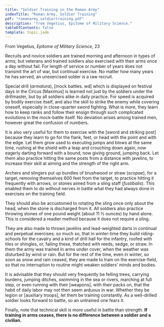 ```yaml
---
title: "Soldier Training in the Roman Army"
indexTitle: "Roman Army, Soldier Training"
pdf: "romanarmy_soldiertraining.pdf"
description: "from Vegetius, Epitome of Military Science."
tableOfContents: false
template: topic.jade
---
```


From Vegetius, *Epitome of Military Science*, 23

Recruits and novice soldiers are trained morning and afternoon in types
of arms; but veterans and trained soldiers also exercised with their
arms once a day without fail. For length of service or number of years
does not transmit the art of war, but continual exercise. No matter how
many years he has served, an unexercised solder is a raw recruit.

Special drill (*armatura*), [mock battles. wd] which is displayed on
festival days in the Circus [Maximus] is learned not just by the
soldiers under the drillmaster, but by all soldiers alike in daily
practice. For speed is acquired by bodily exercise itself, and also the
skill to strike the enemy while covering oneself, especially in
close-quarter sword fighting. What is more, they learn how to keep ranks
and follow their ensign through such complicated evolutions in the
mock-battle itself. No deviation arises among trained men, however great
the confusion of numbers.

It is also very useful for them to exercise with the [sword and striking
post] because they learn to go for the flank, feet, or head with the
point and with the edge. Let them grow used to executing jumps and blows
at the same time, rushing at the shield with a leap and crouching down
again, now eagerly darting forward with a bound, now giving ground,
jumping back. Let them also practice hitting the same posts from a
distance with javelins, to increase their skill at aiming and the
strength of the right arm.

Archers and slingers put up bundles of brushwood or straw (*scopae*),
for a target, removing themselves 600 feet from the target, to practice
hitting it frequently with arrows, or stones aimed from a sling staff
(*fustibalis*). This enabled them to do without nerves in battle what
they had always done in exercises on the training field.

They should also be accustomed to rotating the sling once only about the
head, when the stone is discharged from it. All soldiers also practice
throwing stones of one pound weight (about 11 ½ ounces) by hand alone.
This is considered a readier method because it does not require a sling.

They are also made to thrown javelins and lead-weighted darts in
continual and perpetual exercises; so much so, that in winter-time they
build riding-schools for the cavalry and a kind of drill hall for the
infantry, roofed with tiles or shingles, or, failing these, thatched
with reeds, sedge, or straw. In them the army was trained in arms under
cover, when the weather was disturbed by wind or rain. But for the rest
of the time, even in winter, so soon as snow and rain ceased, they are
made to train on the exercise-field, so that no interruption to routine
might weaken soldiers’ minds and bodies.

It is advisable that they should very frequently be felling trees,
carrying burdens, jumping ditches, swimming in the sea or rivers,
marching at full step, or even running with their [weapons], with their
packs on, that the habit of daily labor may not then seem arduous in
war. Whether they be legion or [auxiliary troops], let them be training
constantly. As a well-drilled soldier looks forward to battle, so an
untrained one fears it.

Finally, note that technical skill is more useful in battle than
strength. **If training in arms ceases, there is no difference between a
soldier and a civilian.**

